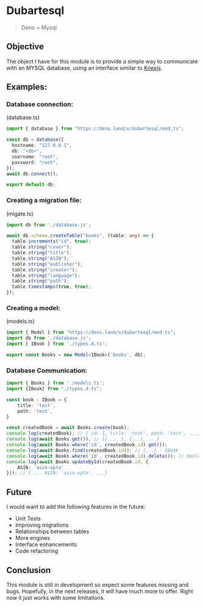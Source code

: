 # Dubartesql

> Deno + Mysql

## Objective
The object I have for this module is to provide a simple way to communicate with an MYSQL database, using an interface similar to [Knexjs](https://knexjs.org/).

## Examples:

### Database connection:

(database.ts)
```ts
import { database } from "https://deno.land/x/dubartesql/mod.ts";

const db = database({
  hostname: "127.0.0.1",
  db: "<db>",
  username: "root",
  password: "root",
});
await db.connect();

export default db;
``` 

### Creating a migration file:

(migate.ts)
```ts
import db from './database.js';

await db.schema.createTable("books", (table: any) => {
  table.increments("id", true);
  table.string("cover");
  table.string("title");
  table.string("ASIN");
  table.string("publisher");
  table.string("creator");
  table.string("language");
  table.string("path");
  table.timestamps(true, true);
});
```

### Creating a model:

(models.ts)
```ts
import { Model } from "https://deno.land/x/dubartesql/mod.ts";
import db from './database.js';
import { IBook } from './types.d.ts';

export const Books = new Model<IBook>('books', db);
```

### Database Communication:
```ts
import { Books } from './models.ts';
import {IBook} from "./types.d.ts";

const book : IBook = {
    title: 'test',
    path: 'test',
}

const createdBook = await Books.create(book);
console.log(createdBook); // { id: 1, title: 'test', path: 'test', ...}
console.log(await Books.get()); // [{ ... }, {...}, ...]
console.log(await Books.where('id', createdBook.id).get());
console.log(await Books.find(createdBook.id)); // {...} : IBook
console.log(await Books.where('id', createdBook.id).delete()); // boolean
console.log(await Books.updateById(createdBook.id, {
    ASIN: 'asin-xpto'
})); // { ... ASIN: 'asin-xpto', ...}
```

## Future
I would want to add the following features in the future:
- Unit Tests
- Improving migrations
- Relationships between tables
- More engines
- Interface enhancements
- Code refactoring 

## Conclusion

This module is still in development so expect some features missing and bugs. Hopefully, in the next releases, it will have much more to offer. Right now it just works with some limitations.

